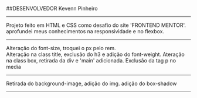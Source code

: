 ##DESENVOLVEDOR
Kevenn Pinheiro

---

Projeto feito em HTML e CSS como desafio do site 'FRONTEND MENTOR'.
aprofundei meus conhecimentos na responsividade e no flexbox.

---

Alteração do font-size, troquei o px pelo rem.  
Alteração na class title, exclusão do h3 e adição do font-weight.
Ateração na class box, retirada da div e 'main' adicionada.
Exclusão da tag p no media

---

Retirada do background-image, adição do img.
adição do box-shadow

---
